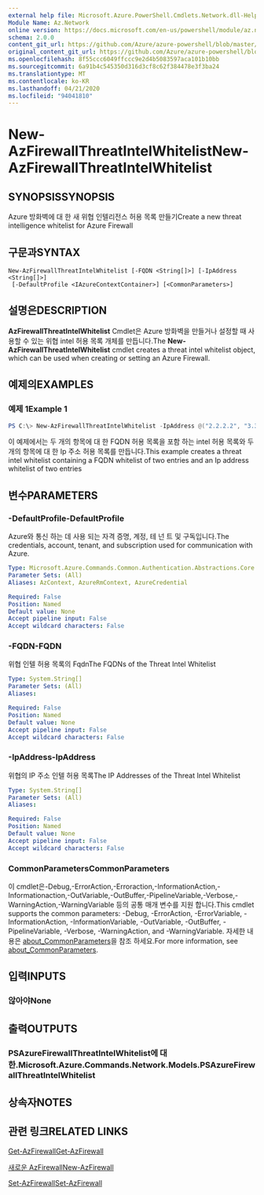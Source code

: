 ```yaml
---
external help file: Microsoft.Azure.PowerShell.Cmdlets.Network.dll-Help.xml
Module Name: Az.Network
online version: https://docs.microsoft.com/en-us/powershell/module/az.network/new-azfirewallthreatintelwhitelist
schema: 2.0.0
content_git_url: https://github.com/Azure/azure-powershell/blob/master/src/Network/Network/help/New-AzFirewallThreatIntelWhitelist.md
original_content_git_url: https://github.com/Azure/azure-powershell/blob/master/src/Network/Network/help/New-AzFirewallThreatIntelWhitelist.md
ms.openlocfilehash: 8f55ccc6049ffccc9e2d4b5083597aca101b10bb
ms.sourcegitcommit: 6a91b4c545350d316d3cf8c62f384478e3f3ba24
ms.translationtype: MT
ms.contentlocale: ko-KR
ms.lasthandoff: 04/21/2020
ms.locfileid: "94041810"
---
```

# <span data-ttu-id="13238-101">New-AzFirewallThreatIntelWhitelist</span><span class="sxs-lookup"><span data-stu-id="13238-101">New-AzFirewallThreatIntelWhitelist</span></span>

## <span data-ttu-id="13238-102">SYNOPSIS</span><span class="sxs-lookup"><span data-stu-id="13238-102">SYNOPSIS</span></span>
<span data-ttu-id="13238-103">Azure 방화벽에 대 한 새 위협 인텔리전스 허용 목록 만들기</span><span class="sxs-lookup"><span data-stu-id="13238-103">Create a new threat intelligence whitelist for Azure Firewall</span></span>

## <span data-ttu-id="13238-104">구문과</span><span class="sxs-lookup"><span data-stu-id="13238-104">SYNTAX</span></span>

```
New-AzFirewallThreatIntelWhitelist [-FQDN <String[]>] [-IpAddress <String[]>]
 [-DefaultProfile <IAzureContextContainer>] [<CommonParameters>]
```

## <span data-ttu-id="13238-105">설명은</span><span class="sxs-lookup"><span data-stu-id="13238-105">DESCRIPTION</span></span>
<span data-ttu-id="13238-106">**AzFirewallThreatIntelWhitelist** Cmdlet은 Azure 방화벽을 만들거나 설정할 때 사용할 수 있는 위협 intel 허용 목록 개체를 만듭니다.</span><span class="sxs-lookup"><span data-stu-id="13238-106">The **New-AzFirewallThreatIntelWhitelist** cmdlet creates a threat intel whitelist object, which can be used when creating or setting an Azure Firewall.</span></span>

## <span data-ttu-id="13238-107">예제의</span><span class="sxs-lookup"><span data-stu-id="13238-107">EXAMPLES</span></span>

### <span data-ttu-id="13238-108">예제 1</span><span class="sxs-lookup"><span data-stu-id="13238-108">Example 1</span></span>
```powershell
PS C:\> New-AzFirewallThreatIntelWhitelist -IpAddress @("2.2.2.2", "3.3.3.3") -FQDN @("bing.com", "yammer.com")
```

<span data-ttu-id="13238-109">이 예제에서는 두 개의 항목에 대 한 FQDN 허용 목록을 포함 하는 intel 허용 목록와 두 개의 항목에 대 한 Ip 주소 허용 목록를 만듭니다.</span><span class="sxs-lookup"><span data-stu-id="13238-109">This example creates a threat intel whitelist containing a FQDN whitelist of two entries and an Ip address whitelist of two entries</span></span>

## <span data-ttu-id="13238-110">변수</span><span class="sxs-lookup"><span data-stu-id="13238-110">PARAMETERS</span></span>

### <span data-ttu-id="13238-111">-DefaultProfile</span><span class="sxs-lookup"><span data-stu-id="13238-111">-DefaultProfile</span></span>
<span data-ttu-id="13238-112">Azure와 통신 하는 데 사용 되는 자격 증명, 계정, 테 넌 트 및 구독입니다.</span><span class="sxs-lookup"><span data-stu-id="13238-112">The credentials, account, tenant, and subscription used for communication with Azure.</span></span>

```yaml
Type: Microsoft.Azure.Commands.Common.Authentication.Abstractions.Core.IAzureContextContainer
Parameter Sets: (All)
Aliases: AzContext, AzureRmContext, AzureCredential

Required: False
Position: Named
Default value: None
Accept pipeline input: False
Accept wildcard characters: False
```

### <span data-ttu-id="13238-113">-FQDN</span><span class="sxs-lookup"><span data-stu-id="13238-113">-FQDN</span></span>
<span data-ttu-id="13238-114">위협 인텔 허용 목록의 Fqdn</span><span class="sxs-lookup"><span data-stu-id="13238-114">The FQDNs of the Threat Intel Whitelist</span></span>

```yaml
Type: System.String[]
Parameter Sets: (All)
Aliases:

Required: False
Position: Named
Default value: None
Accept pipeline input: False
Accept wildcard characters: False
```

### <span data-ttu-id="13238-115">-IpAddress</span><span class="sxs-lookup"><span data-stu-id="13238-115">-IpAddress</span></span>
<span data-ttu-id="13238-116">위협의 IP 주소 인텔 허용 목록</span><span class="sxs-lookup"><span data-stu-id="13238-116">The IP Addresses of the Threat Intel Whitelist</span></span>

```yaml
Type: System.String[]
Parameter Sets: (All)
Aliases:

Required: False
Position: Named
Default value: None
Accept pipeline input: False
Accept wildcard characters: False
```

### <span data-ttu-id="13238-117">CommonParameters</span><span class="sxs-lookup"><span data-stu-id="13238-117">CommonParameters</span></span>
<span data-ttu-id="13238-118">이 cmdlet은-Debug,-ErrorAction,-Erroraction,-InformationAction,-Informationaction,-OutVariable,-OutBuffer,-PipelineVariable,-Verbose,-WarningAction,-WarningVariable 등의 공통 매개 변수를 지원 합니다.</span><span class="sxs-lookup"><span data-stu-id="13238-118">This cmdlet supports the common parameters: -Debug, -ErrorAction, -ErrorVariable, -InformationAction, -InformationVariable, -OutVariable, -OutBuffer, -PipelineVariable, -Verbose, -WarningAction, and -WarningVariable.</span></span> <span data-ttu-id="13238-119">자세한 내용은 [about_CommonParameters](http://go.microsoft.com/fwlink/?LinkID=113216)을 참조 하세요.</span><span class="sxs-lookup"><span data-stu-id="13238-119">For more information, see [about_CommonParameters](http://go.microsoft.com/fwlink/?LinkID=113216).</span></span>

## <span data-ttu-id="13238-120">입력</span><span class="sxs-lookup"><span data-stu-id="13238-120">INPUTS</span></span>

### <span data-ttu-id="13238-121">않아야</span><span class="sxs-lookup"><span data-stu-id="13238-121">None</span></span>

## <span data-ttu-id="13238-122">출력</span><span class="sxs-lookup"><span data-stu-id="13238-122">OUTPUTS</span></span>

### <span data-ttu-id="13238-123">PSAzureFirewallThreatIntelWhitelist에 대 한.</span><span class="sxs-lookup"><span data-stu-id="13238-123">Microsoft.Azure.Commands.Network.Models.PSAzureFirewallThreatIntelWhitelist</span></span>

## <span data-ttu-id="13238-124">상속자</span><span class="sxs-lookup"><span data-stu-id="13238-124">NOTES</span></span>

## <span data-ttu-id="13238-125">관련 링크</span><span class="sxs-lookup"><span data-stu-id="13238-125">RELATED LINKS</span></span>

[<span data-ttu-id="13238-126">Get-AzFirewall</span><span class="sxs-lookup"><span data-stu-id="13238-126">Get-AzFirewall</span></span>](./Get-AzFirewall.md)

[<span data-ttu-id="13238-127">새로운 AzFirewall</span><span class="sxs-lookup"><span data-stu-id="13238-127">New-AzFirewall</span></span>](./New-AzFirewall.md)

[<span data-ttu-id="13238-128">Set-AzFirewall</span><span class="sxs-lookup"><span data-stu-id="13238-128">Set-AzFirewall</span></span>](./Set-AzFirewall.md)